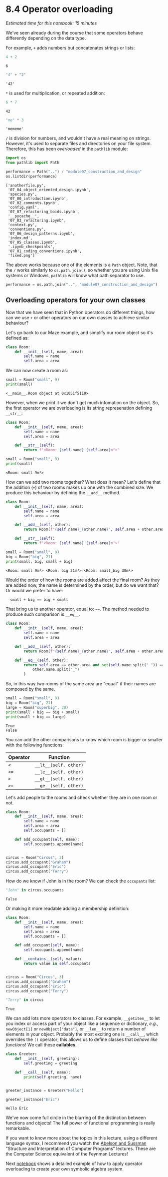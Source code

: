 # 8.4 Operator overloading

*Estimated time for this notebook: 15 minutes*

We've seen already during the course that some operators behave differently depending on the data type.

For example, `+` adds numbers but concatenates strings or lists:


```python
4 + 2
```




    6




```python
"4" + "2"
```




    '42'



`*` is used for multiplication, or repeated addition:


```python
6 * 7
```




    42




```python
"me" * 3
```




    'mememe'



`/` is division for numbers, and wouldn't have a real meaning on strings. However, it's used to separate files and directories on your file system. Therefore, this has been *overloaded* in the `pathlib` module:


```python
import os
from pathlib import Path

performance = Path("..") / "module07_construction_and_design"
os.listdir(performance)
```




    ['anotherfile.py',
     '07_04_object_oriented_design.ipynb',
     'species.py',
     '07_00_introduction.ipynb',
     '07_02_comments.ipynb',
     'config.yaml',
     '07_07_refactoring_boids.ipynb',
     '__pycache__',
     '07_03_refactoring.ipynb',
     'context.py',
     'conventions.py',
     '07_06_design_patterns.ipynb',
     'index.md',
     '07_05_classes.ipynb',
     '.ipynb_checkpoints',
     '07_01_coding_conventions.ipynb',
     'fixed.png']



The above works because one of the elements is a `Path` object. Note, that the `/` works similarly to `os.path.join()`, so whether you are using Unix file systems or Windows, `pathlib` will know what path separator to use.


```python
performance = os.path.join("..", "module07_construction_and_design")
```

## Overloading operators for your own classes

Now that we have seen that in Python operators do different things, how can we use `+` or other operators on our own classes to achieve similar behaviour?

Let's go back to our Maze example, and simplify our room object so it's defined as:


```python
class Room:
    def __init__(self, name, area):
        self.name = name
        self.area = area
```

We can now create a room as:


```python
small = Room("small", 9)
print(small)
```

    <__main__.Room object at 0x1051f5110>


However, when we print it we don't get much infomation on the object. So, the first operator we are overloading is its string represenation defining `__str__`:


```python
class Room:
    def __init__(self, name, area):
        self.name = name
        self.area = area

    def __str__(self):
        return f"<Room: {self.name} {self.area}m²>"
```


```python
small = Room("small", 9)
print(small)
```

    <Room: small 9m²>


How can we add two rooms together? What does it mean? Let's define that the addition (`+`) of two rooms makes up one with the combined size. We produce this behaviour by defining the `__add__` method.


```python
class Room:
    def __init__(self, name, area):
        self.name = name
        self.area = area

    def __add__(self, other):
        return Room(f"{self.name}_{other.name}", self.area + other.area)

    def __str__(self):
        return f"<Room: {self.name} {self.area}m²>"
```


```python
small = Room("small", 9)
big = Room("big", 21)
print(small, big, small + big)
```

    <Room: small 9m²> <Room: big 21m²> <Room: small_big 30m²>


Would the order of how the rooms are added affect the final room? As they are added now, the name is determined by the order, but do we want that? Or would we prefer to have:
```python
  small + big == big + small
```
That bring us to another operator, equal to: `==`. The method needed to produce such comparison is `__eq__`.


```python
class Room:
    def __init__(self, name, area):
        self.name = name
        self.area = area

    def __add__(self, other):
        return Room(f"{self.name}_{other.name}", self.area + other.area)

    def __eq__(self, other):
        return self.area == other.area and set(self.name.split("_")) == set(
            other.name.split("_")
        )
```

So, in this way two rooms of the same area are "equal" if their names are composed by the same.


```python
small = Room("small", 9)
big = Room("big", 21)
large = Room("superbig", 30)
print(small + big == big + small)
print(small + big == large)
```

    True
    False


You can add the other comparisons to know which room is bigger or smaller with the following functions:

| Operator | Function |
|----|----|
| `<` | `__lt__(self, other)` |
| `<=` | `__le__(self, other)` |
| `>` | `__gt__(self, other)`|
| `>=` | `__ge__(self, other)` |

Let's add people to the rooms and check whether they are in one room or not.


```python
class Room:
    def __init__(self, name, area):
        self.name = name
        self.area = area
        self.occupants = []

    def add_occupant(self, name):
        self.occupants.append(name)


circus = Room("Circus", 3)
circus.add_occupant("Graham")
circus.add_occupant("Eric")
circus.add_occupant("Terry")
```

How do we know if John is in the room? We can check the `occupants` list:


```python
"John" in circus.occupants
```




    False



Or making it more readable adding a membership definition:


```python
class Room:
    def __init__(self, name, area):
        self.name = name
        self.area = area
        self.occupants = []

    def add_occupant(self, name):
        self.occupants.append(name)

    def __contains__(self, value):
        return value in self.occupants


circus = Room("Circus", 3)
circus.add_occupant("Graham")
circus.add_occupant("Eric")
circus.add_occupant("Terry")

"Terry" in circus
```




    True



We can add lots more operators to classes. For example, `__getitem__` to let you index or access part of your object like a sequence or dictionary, _e.g._, `newObject[1]` or `newObject["data"]`, or `__len__` to return a number of elements in your object. Probably the most exciting
one is `__call__`, which overrides the `()` operator; this allows us to define classes that *behave like functions*! We call these **callables**.


```python
class Greeter:
    def __init__(self, greeting):
        self.greeting = greeting

    def __call__(self, name):
        print(self.greeting, name)


greeter_instance = Greeter("Hello")

greeter_instance("Eric")
```

    Hello Eric



We've now come full circle in the blurring of the distinction between functions and objects! The full power of functional programming is really remarkable.

If you want to know more about the topics in this lecture, using a different
language syntax, I recommend you watch the [Abelson and Sussman](https://www.youtube.com/watch?v=2Op3QLzMgSY)
"Structure and Interpretation of Computer Programs" lectures. These are the Computer Science
equivalent of the Feynman Lectures!


Next [notebook](./08_05_operator_overloading_example.ipynb) shows a detailed example of how to apply operator overloading to create your own symbolic algebra system.
